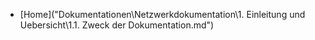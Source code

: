 <!-- docs/_sidebar.md -->

* [Home]("Dokumentationen\Netzwerkdokumentation\1. Einleitung und Uebersicht\1.1. Zweck der Dokumentation.md")